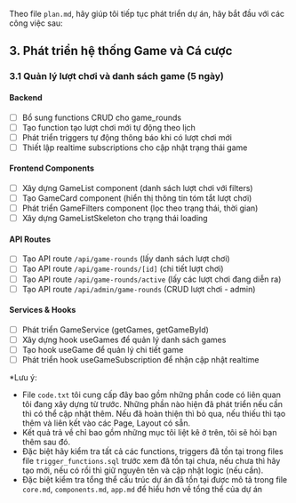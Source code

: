 Theo file `plan.md`, hãy giúp tôi tiếp tục phát triển dự án, hãy bắt đầu với các công việc sau:

## 3. Phát triển hệ thống Game và Cá cược

### 3.1 Quản lý lượt chơi và danh sách game (5 ngày)

#### Backend
- [ ] Bổ sung functions CRUD cho game_rounds
- [ ] Tạo function tạo lượt chơi mới tự động theo lịch
- [ ] Phát triển triggers tự động thông báo khi có lượt chơi mới
- [ ] Thiết lập realtime subscriptions cho cập nhật trạng thái game

#### Frontend Components
- [ ] Xây dựng GameList component (danh sách lượt chơi với filters)
- [ ] Tạo GameCard component (hiển thị thông tin tóm tắt lượt chơi)
- [ ] Phát triển GameFilters component (lọc theo trạng thái, thời gian)
- [ ] Xây dựng GameListSkeleton cho trạng thái loading

#### API Routes
- [ ] Tạo API route `/api/game-rounds` (lấy danh sách lượt chơi)
- [ ] Tạo API route `/api/game-rounds/[id]` (chi tiết lượt chơi)
- [ ] Tạo API route `/api/game-rounds/active` (lấy các lượt chơi đang diễn ra)
- [ ] Tạo API route `/api/admin/game-rounds` (CRUD lượt chơi - admin)

#### Services & Hooks
- [ ] Phát triển GameService (getGames, getGameById)
- [ ] Xây dựng hook useGames để quản lý danh sách games
- [ ] Tạo hook useGame để quản lý chi tiết game
- [ ] Phát triển hook useGameSubscription để nhận cập nhật realtime

*Lưu ý:
- File `code.txt` tôi cung cấp đây bao gồm những phần code có liên quan tôi đang xây dựng từ trước. Những phần nào hiện đã phát triển nếu cần thì có thể cập nhật thêm. Nếu đã hoàn thiện thì bỏ qua, nếu thiếu thì tạo thêm và liên kết vào các Page, Layout có sẵn.
- Kết quả trả về chỉ bao gồm những mục tôi liệt kê ở trên, tôi sẽ hỏi bạn thêm sau đó.
- Đặc biệt hãy kiểm tra tất cả các functions, triggers đã tồn tại trong files file `trigger_functions.sql`​ trước xem đã tồn tại chưa, nếu chưa thì hãy tạo mới, nếu có rồi thì giữ nguyên tên và cập nhật logic (nếu cần).
- Đặc biệt kiểm tra tổng thể cấu trúc dự án đã tồn tại được mô tả trong file `core.md`, `components.md`, `app.md` để hiểu hơn về tổng thể của dự án
